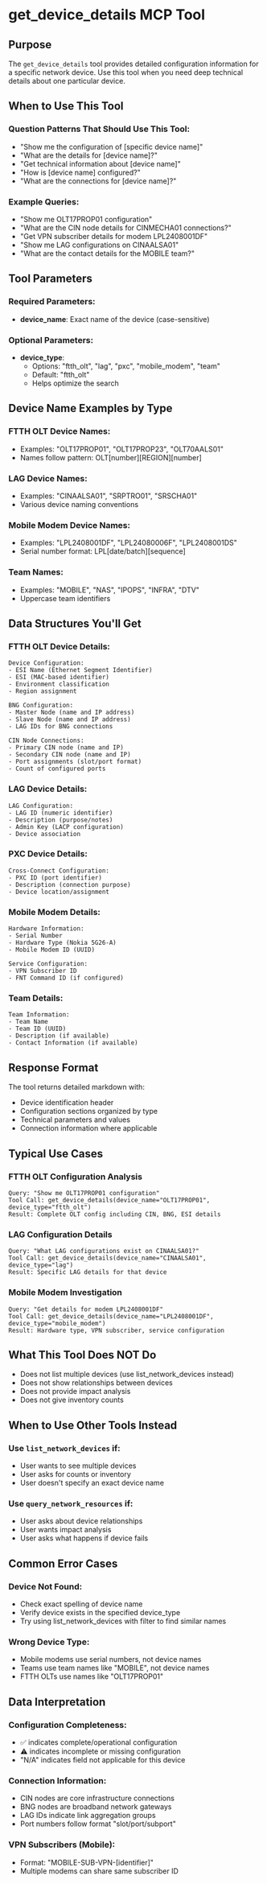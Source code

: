 # get_device_details MCP Tool

## Purpose
The `get_device_details` tool provides detailed configuration information for a specific network device. Use this tool when you need deep technical details about one particular device.

## When to Use This Tool

### Question Patterns That Should Use This Tool:
- "Show me the configuration of [specific device name]"
- "What are the details for [device name]?"
- "Get technical information about [device name]"
- "How is [device name] configured?"
- "What are the connections for [device name]?"

### Example Queries:
- "Show me OLT17PROP01 configuration"
- "What are the CIN node details for CINMECHA01 connections?"
- "Get VPN subscriber details for modem LPL2408001DF"
- "Show me LAG configurations on CINAALSA01"
- "What are the contact details for the MOBILE team?"

## Tool Parameters

### Required Parameters:
- **device_name**: Exact name of the device (case-sensitive)

### Optional Parameters:
- **device_type**: 
  - Options: "ftth_olt", "lag", "pxc", "mobile_modem", "team"
  - Default: "ftth_olt"
  - Helps optimize the search

## Device Name Examples by Type

### FTTH OLT Device Names:
- Examples: "OLT17PROP01", "OLT17PROP23", "OLT70AALS01"
- Names follow pattern: OLT[number][REGION][number]

### LAG Device Names:
- Examples: "CINAALSA01", "SRPTRO01", "SRSCHA01" 
- Various device naming conventions

### Mobile Modem Device Names:
- Examples: "LPL2408001DF", "LPL24080006F", "LPL2408001DS"
- Serial number format: LPL[date/batch][sequence]

### Team Names:
- Examples: "MOBILE", "NAS", "IPOPS", "INFRA", "DTV"
- Uppercase team identifiers

## Data Structures You'll Get

### FTTH OLT Device Details:
```
Device Configuration:
- ESI Name (Ethernet Segment Identifier)
- ESI (MAC-based identifier)  
- Environment classification
- Region assignment

BNG Configuration:
- Master Node (name and IP address)
- Slave Node (name and IP address)
- LAG IDs for BNG connections

CIN Node Connections:
- Primary CIN node (name and IP)
- Secondary CIN node (name and IP) 
- Port assignments (slot/port format)
- Count of configured ports
```

### LAG Device Details:
```
LAG Configuration:
- LAG ID (numeric identifier)
- Description (purpose/notes)
- Admin Key (LACP configuration)
- Device association
```

### PXC Device Details:
```
Cross-Connect Configuration:
- PXC ID (port identifier)
- Description (connection purpose)
- Device location/assignment
```

### Mobile Modem Details:
```
Hardware Information:
- Serial Number
- Hardware Type (Nokia 5G26-A)
- Mobile Modem ID (UUID)

Service Configuration:
- VPN Subscriber ID
- FNT Command ID (if configured)
```

### Team Details:
```
Team Information:
- Team Name
- Team ID (UUID)
- Description (if available)
- Contact Information (if available)
```

## Response Format
The tool returns detailed markdown with:
- Device identification header
- Configuration sections organized by type
- Technical parameters and values
- Connection information where applicable

## Typical Use Cases

### FTTH OLT Configuration Analysis
```
Query: "Show me OLT17PROP01 configuration"
Tool Call: get_device_details(device_name="OLT17PROP01", device_type="ftth_olt")
Result: Complete OLT config including CIN, BNG, ESI details
```

### LAG Configuration Details
```
Query: "What LAG configurations exist on CINAALSA01?"
Tool Call: get_device_details(device_name="CINAALSA01", device_type="lag") 
Result: Specific LAG details for that device
```

### Mobile Modem Investigation
```
Query: "Get details for modem LPL2408001DF"
Tool Call: get_device_details(device_name="LPL2408001DF", device_type="mobile_modem")
Result: Hardware type, VPN subscriber, service configuration
```

## What This Tool Does NOT Do
- Does not list multiple devices (use list_network_devices instead)
- Does not show relationships between devices
- Does not provide impact analysis
- Does not give inventory counts

## When to Use Other Tools Instead

### Use `list_network_devices` if:
- User wants to see multiple devices
- User asks for counts or inventory
- User doesn't specify an exact device name

### Use `query_network_resources` if:
- User asks about device relationships
- User wants impact analysis
- User asks what happens if device fails

## Common Error Cases

### Device Not Found:
- Check exact spelling of device name
- Verify device exists in the specified device_type
- Try using list_network_devices with filter to find similar names

### Wrong Device Type:
- Mobile modems use serial numbers, not device names
- Teams use team names like "MOBILE", not device names
- FTTH OLTs use names like "OLT17PROP01"

## Data Interpretation

### Configuration Completeness:
- ✅ indicates complete/operational configuration
- ⚠️ indicates incomplete or missing configuration
- "N/A" indicates field not applicable for this device

### Connection Information:
- CIN nodes are core infrastructure connections
- BNG nodes are broadband network gateways  
- LAG IDs indicate link aggregation groups
- Port numbers follow format "slot/port/subport"

### VPN Subscribers (Mobile):
- Format: "MOBILE-SUB-VPN-[identifier]"
- Multiple modems can share same subscriber ID